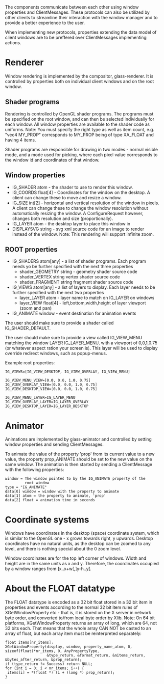 The components communicate between each other using window properties
and ClientMessages. These protocols can also be utilized by other
clients to streamline their interaction with the window manager and to
provide a better experience to the user.

When implementing new protocols, properties extending the data model
of client windows are to be preffered over ClientMessages implementing
actions.

# Renderer

Window rendering is implemented by the compositor, glass-renderer. It
is controlled by properties both on individual client windows and on
the root window.

## Shader programs

Rendering is controlled by OpenGL shader programs. The programs must be specified on the root window, and can then be selected individually for each window. All window properties are available to the shader code as uniforms. Note: You must specify the right type as well as item count, e.g. "vec4 MY_PROP" corresponds to MY_PROP being of type XA_FLOAT and having 4 items.

Shader programs are responsible for drawing in two modes - normal visible mode, and a mode used for picking, where each pixel value corresponds to the window id and coordinates of that window.

## Window properties

* IG_SHADER atom - the shader to use to render this window.
* IG_COORDS float[4] - Coordinates for the window on the desktop. A
  client can change these to move and resize a window.
* IG_SIZE int[2] - horizontal and vertical resolution of the window in
  pixels. A client can change these to change the window resolution
  without automatically resizing the window. A ConfigureRequest
  however, changes both resolution and size (proportionally).
* IG_LAYER atom - the desktop layer to place this window in
* DISPLAYSVG string - svg xml source code for an image to render
  instead of the window. Note: This rendering will support infinite
  zoom.

## ROOT properties

* IG_SHADERS atom[any] - a list of shader programs. Each program needs
  yo be further specified with the next three properties
  * shader_GEOMETRY string - geometry shader source code
  * shader_VERTEX string vertex shader source code
  * shader_FRAGMENT string fragment shader source code
* IG_VIEWS atom[any] - a list of layers to display. Each layer needs
  to be further specified with the next two properties
  * layer_LAYER atom - layer name to match on IG_LAYER on windows
  * layer_VIEW float[4] - left,bottom,width,height of layer viewport
  (zoom and pan)
* IG_ANIMATE window - event destination for animation events

The user should make sure to provide a shader called IG_SHADER_DEFAULT.

The user should make sure to provide a view called IG_VIEW_MENU
matching the window LAYER IG_LAYER_MENU, with a viewport of 0,0,1,0.75
(or whatever aspect ration your screen is). This layer will be used to
display override redirect windows, such as popup-menus.

Example root properties:

    IG_VIEWS=[IG_VIEW_DESKTOP, IG_VIEW_OVERLAY, IG_VIEW_MENU]

    IG_VIEW_MENU_VIEW=[0.0, 0.0, 1.0, 0.75]
    IG_VIEW_OVERLAY_VIEW=[0.0, 0.0, 1.0, 0.75]
    IG_VIEW_DESKTOP_VIEW=[0.0, 0.0, 1.0, 0.75]

    IG_VIEW_MENU_LAYER=IG_LAYER_MENU
    IG_VIEW_OVERLAY_LAYER=IG_LAYER_OVERLAY
    IG_VIEW_DESKTOP_LAYER=IG_LAYER_DESKTOP

# Animator

Animations are implemented by glass-animator and controlled by setting
window properties and sending ClientMessages.

To animate the value of the property 'prop' from its current value to
a new value, the property prop_ANIMATE should be set to the new value
on the same window. The animation is then started by sending a
ClientMessage with the following properties:

    window = The window pointed to by the IG_ANIMATE property of the
             root window
    type = "IG_ANIMATE"
    data[0] window = window with the property to animate
    data[1] atom = the property to animate, 'prop'
    data[2] float = animation time in seconds

# Coordinate systems

Windows have coordinates in the desktop (space) coordinate system, which is similar to the OpenGL one - x grows towards right, y upwards. Desktop coordinates have no natural units, as the desktop can be zoomed to any level, and there is nothing special about the 0 zoom level.

Window coordinates are for the top left corner of windows. Width and height are in the same units as x and y. Therefore, the coordinates occupied by a window ranges from ]x..x+w[,]y-h..y[.

# About the FLOAT datatype

The FLOAT datatype is encoded as a 32 bit float stored in a 32 bit item in properties and events according to the normal 32 bit item rules of XGetWindowProperty etc - that is, it is stored on the X server in network byte order, and converted to/from local byte order by Xlib. Note: On 64 bit platforms, XGetWindowProperty returns an array of long, which are 64, not 32 bits each. That means that the whole array CAN NOT be casted to an array of float, but each array item must be reinterpreted separately:

    float items[nr_items];
    XGetWindowProperty(display, window, property_name_atom, 0, sizeof(float)*nr_items, 0, AnyPropertyType,
                       &type_return, &format_return, &nitems_return, &bytes_after_return, &prop_return);
    if (type_return != Success) return NULL;
    for (int i = 0; i < nr_items; i++) {
     items[i] = *(float *) (i + (long *) prop_return);
    }
